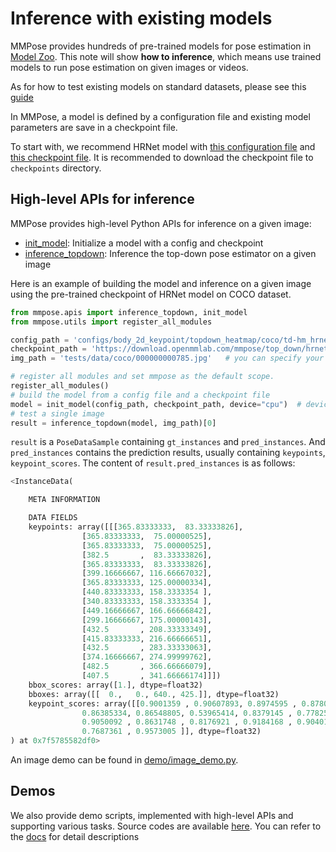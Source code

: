 # Inference with existing models

MMPose provides hundreds of pre-trained models for pose estimation in [Model Zoo](https://mmpose.readthedocs.io/en/1.x/modelzoo.html).
This note will show **how to inference**, which means use trained models to run pose estimation on given images or videos.

As for how to test existing models on standard datasets, please see this [guide](./train_and_test.md#test)

In MMPose, a model is defined by a configuration file and existing model parameters are save in a checkpoint file.

To start with, we recommend HRNet model with [this configuration file](configs/body_2d_keypoint/topdown_heatmap/coco/td-hm_hrnet-w32_8xb64-210e_coco-256x192.py) and [this checkpoint file](https://download.openmmlab.com/mmpose/top_down/hrnet/hrnet_w32_coco_256x192-c78dce93_20200708.pth). It is recommended to download the checkpoint file to `checkpoints` directory.

## High-level APIs for inference

MMPose provides high-level Python APIs for inference on a given image:

- [init_model](mmpose/apis/inference.py#L64): Initialize a model with a config and checkpoint
- [inference_topdown](mmpose/apis/inference.py#L124): Inference the top-down pose estimator on a given image

Here is an example of building the model and inference on a given image using the pre-trained checkpoint of HRNet model on COCO dataset.

```python
from mmpose.apis import inference_topdown, init_model
from mmpose.utils import register_all_modules

config_path = 'configs/body_2d_keypoint/topdown_heatmap/coco/td-hm_hrnet-w32_8xb64-210e_coco-256x192.py'
checkpoint_path = 'https://download.openmmlab.com/mmpose/top_down/hrnet/hrnet_w32_coco_256x192-c78dce93_20200708.pth' # can be a local path
img_path = 'tests/data/coco/000000000785.jpg'   # you can specify your own picture path

# register all modules and set mmpose as the default scope.
register_all_modules()
# build the model from a config file and a checkpoint file
model = init_model(config_path, checkpoint_path, device="cpu")  # device can be 'cuda:0'
# test a single image
result = inference_topdown(model, img_path)[0]

```

`result` is a `PoseDataSample` containing `gt_instances` and `pred_instances`. And `pred_instances` contains the prediction results, usually containing `keypoints`, `keypoint_scores`. The content of `result.pred_instances` is as follows:

```python
<InstanceData(

    META INFORMATION

    DATA FIELDS
    keypoints: array([[[365.83333333,  83.33333826],
                [365.83333333,  75.00000525],
                [365.83333333,  75.00000525],
                [382.5       ,  83.33333826],
                [365.83333333,  83.33333826],
                [399.16666667, 116.66667032],
                [365.83333333, 125.00000334],
                [440.83333333, 158.3333354 ],
                [340.83333333, 158.3333354 ],
                [449.16666667, 166.66666842],
                [299.16666667, 175.00000143],
                [432.5       , 208.33333349],
                [415.83333333, 216.66666651],
                [432.5       , 283.33333063],
                [374.16666667, 274.99999762],
                [482.5       , 366.66666079],
                [407.5       , 341.66666174]]])
    bbox_scores: array([1.], dtype=float32)
    bboxes: array([[  0.,   0., 640., 425.]], dtype=float32)
    keypoint_scores: array([[0.9001359 , 0.90607893, 0.8974595 , 0.8780644 , 0.8363602 ,
                0.86385334, 0.86548805, 0.53965414, 0.8379145 , 0.77825487,
                0.9050092 , 0.8631748 , 0.8176921 , 0.9184168 , 0.9040103 ,
                0.7687361 , 0.9573005 ]], dtype=float32)
) at 0x7f5785582df0>
```

An image demo can be found in [demo/image_demo.py](/demo/image_demo.py).

## Demos

We also provide demo scripts, implemented with high-level APIs and supporting various tasks. Source codes are available [here](/demo). You can refer to the [docs](/demo/docs) for detail descriptions
